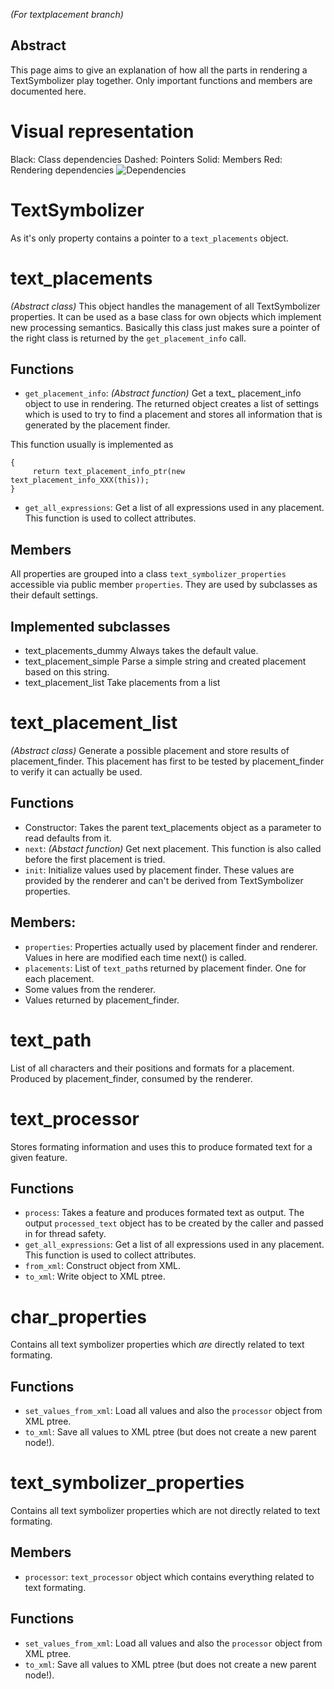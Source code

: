 _(For textplacement branch)_
## Abstract
This page aims to give an explanation of how all the parts in rendering a TextSymbolizer play together. Only important functions and members are documented here.

# Visual representation
Black: Class dependencies
Dashed: Pointers
Solid: Members
Red: Rendering dependencies
![Dependencies](https://github.com/herm/mapnik/raw/textplacement-merge/docs/textrendering.svg)



# TextSymbolizer
As it's only property contains a pointer to a ```text_placements``` object.






# text_placements
_(Abstract class)_
This object handles the management of all TextSymbolizer properties. It can be used as a base class for own objects which implement new processing semantics. Basically this class just makes sure a pointer of the right class is returned by the ```get_placement_info``` call.

## Functions
* ```get_placement_info```: _(Abstract function)_ Get a text_ placement_info object to use in rendering. The returned object creates a list of settings which is used to try to find a placement and stores all information that is generated by the placement finder. 

This function usually is implemented as
```text_placement_info_ptr text_placements_XXX::get_placement_info() const
{
     return text_placement_info_ptr(new text_placement_info_XXX(this));
}
```

* ```get_all_expressions```: Get a list of all expressions used in any placement. This function is used to collect attributes.

## Members
All properties are grouped into a class ```text_symbolizer_properties``` accessible via public member ```properties```. They are used by subclasses as their default settings.

## Implemented subclasses
* text_placements_dummy Always takes the default value.
* text_placement_simple Parse a simple string and created placement based on this string.
* text_placement_list Take placements from a list





# text_placement_list
_(Abstract class)_
Generate a possible placement and store results of placement_finder. This placement has first to be tested by placement_finder to verify it can actually be used.

## Functions
* Constructor: Takes the parent text_placements object as a parameter to read defaults from it.
* ```next```: _(Abstact function)_ Get next placement. This function is also called before the first placement is tried.
* ```init```: Initialize values used by placement finder. These values are provided by the renderer and can't be derived from TextSymbolizer properties.

## Members:
* ```properties```: Properties actually used by placement finder and renderer. Values in here are modified each time next() is called.
* ```placements```: List of ```text_path```s returned by placement finder. One for each placement. 
* Some values from the renderer.
* Values returned by placement_finder.



# text_path
List of all characters and their positions and formats for a placement. Produced by placement_finder, consumed by the renderer.



# text_processor
Stores formating information and uses this to produce formated text for a given feature.

## Functions
* ```process```: Takes a feature and produces formated text as output. The output ```processed_text``` object has to be created by the caller and passed in for thread safety.
* ```get_all_expressions```: Get a list of all expressions used in any placement. This function is used to collect attributes.
* ```from_xml```:  Construct object from XML.
* ```to_xml```: Write object to XML ptree.




# char_properties
Contains all text symbolizer properties which _are_ directly related to text formating.

## Functions
* ```set_values_from_xml```: Load all values and also the ```processor``` object from XML ptree.
* ```to_xml```: Save all values to XML ptree (but does not create a new parent node!).




# text_symbolizer_properties
Contains all text symbolizer properties which are not directly related to text formating.

## Members
* ```processor```: ```text_processor``` object which contains everything related to text formating.

## Functions
* ```set_values_from_xml```: Load all values and also the ```processor``` object from XML ptree.
* ```to_xml```: Save all values to XML ptree (but does not create a new parent node!).